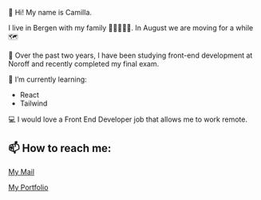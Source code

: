 👋 Hi! My name is Camilla.

I live in Bergen with my family 🙋👨👧👧👧. In August we are moving for a while 🗺

👀  Over the past two years, I have been studying front-end development at Noroff and recently completed my final exam. 

🌱 I’m currently learning:

- React
- Tailwind

💻 I would love a Front End Developer job that allows me to work remote.


## 📫 How to reach me:

<a href="mailto:hornikkene@gmail.com?">My Mail</a> 

<a href="https://camilla-horneland-portfolio.netlify.app/">My Portfolio</a>




